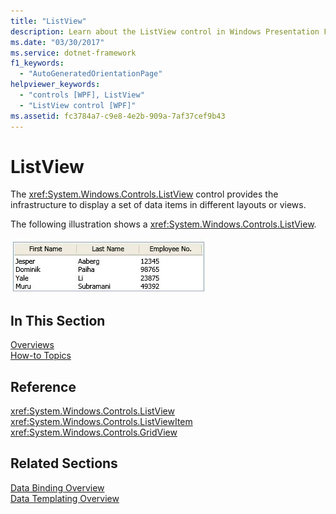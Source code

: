 ```yaml
---
title: "ListView"
description: Learn about the ListView control in Windows Presentation Foundation (WPF), which allows users to displays data items in different layouts or views.
ms.date: "03/30/2017"
ms.service: dotnet-framework
f1_keywords: 
  - "AutoGeneratedOrientationPage"
helpviewer_keywords: 
  - "controls [WPF], ListView"
  - "ListView control [WPF]"
ms.assetid: fc3784a7-c9e8-4e2b-909a-7af37cef9b43
---
```

# ListView

The <xref:System.Windows.Controls.ListView> control provides the infrastructure to display a set of data items in different layouts or views.  
  
 The following illustration shows a <xref:System.Windows.Controls.ListView>.  
  
 ![Screenshot that shows a ListView with GridView output.](./media/gridview-overview/listview-gridview-output.jpg)  
  
## In This Section  

 [Overviews](listview-overviews.md)  
 [How-to Topics](listview-how-to-topics.md)  
  
## Reference  

 <xref:System.Windows.Controls.ListView>  
  <xref:System.Windows.Controls.ListViewItem>  
  <xref:System.Windows.Controls.GridView>  
  
## Related Sections  

 [Data Binding Overview](../data/index.md)  
  [Data Templating Overview](../data/data-templating-overview.md)
